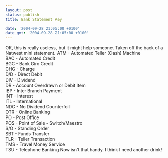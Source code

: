 ```yaml
---
layout: post
status: publish
title: Bank Statement Key

date: '2004-09-28 21:05:00 +0100'
date_gmt: '2004-09-28 21:05:00 +0100'
---
```

OK, this is really useless, but it might help someone. Taken off the back of a Natwest mini statement.
ATM - Automated Teller (Cash) Machine<br>
BAC - Automated Credit<br>
BGC - Bank Giro Credit<br>
CHG - Charge<br>
D/D - Direct Debit<br>
DIV - Dividend<br>
DR - Account Overdrawn or Debit Item<br>
IBP - Inter Branch Payment<br>
INT - Interest<br>
ITL - International<br>
NDC - No Dividend Counterfoil<br>
OTR - Online Banking<br>
PO - Post Office<br>
POS - Point of Sale - Switch/Maestro<br>
S/O - Standing Order<br>
SBT - Funds Transfer<br>
TLR - Teller Transaction<br>
TMS - Travel Money Service<br>
TSU - Telephone Banking
Now isn't that handy. I think I need another drink!
